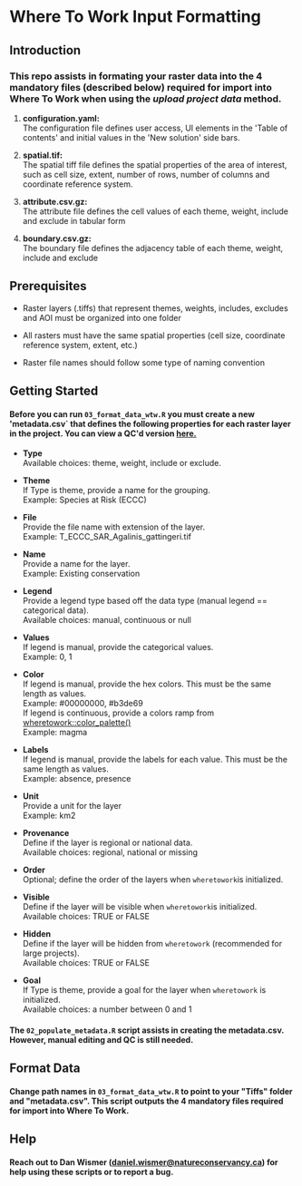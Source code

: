 # Where To Work Input Formatting

## Introduction
### This repo assists in formating your raster data into the 4 mandatory files (described below) required for import into **Where To Work** when using the *upload project data* method.

1. **configuration.yaml:** <br>
The configuration file defines user access, UI elements in the 'Table of contents' 
and initial values in the 'New solution' side bars.
 
2. **spatial.tif:** <br>
The spatial tiff file defines the spatial properties of the area of interest, 
such as cell size, extent, number of rows, number of columns and coordinate reference system.

3. **attribute.csv.gz:** <br>
The attribute file defines the cell values of each theme, weight, include and exclude in tabular form

4. **boundary.csv.gz:** <br>
The boundary file defines the adjacency table of each theme, weight, include and exclude

## Prerequisites
- Raster layers (.tiffs) that represent themes, weights, includes, excludes and AOI must be organized into one folder

- All rasters must have the same spatial properties (cell size, coordinate reference system, extent, etc.)

- Raster file names should follow some type of naming convention 

## Getting Started
#### Before you can run `03_format_data_wtw.R` you must create a new 'metadata.csv` that defines the following properties for each raster layer in the project. You can view a QC'd version [here.](https://github.com/NCC-CNC/wheretowork-input-formatting/blob/main/WtW/metadata/sw-on-metadata.csv)

- **Type** <br>
Available choices: theme, weight, include or exclude.

- **Theme** <br>
If Type is theme, provide a name for the grouping. <br>
Example: Species at Risk (ECCC)

- **File** <br>
Provide the file name with extension of the layer. <br>
Example: T_ECCC_SAR_Agalinis_gattingeri.tif

- **Name** <br>
Provide a name for the layer. <br>
Example: Existing conservation

- **Legend** <br>
Provide a legend type based off the data type (manual legend == categorical data). <br>
Available choices: manual, continuous or null

- **Values** <br>
If legend is manual, provide the categorical values. <br>
Example: 0, 1

- **Color** <br>
If legend is manual, provide the hex colors. This must be the same length as values. <br>
Example: #00000000, #b3de69 <br>
If legend is continuous, provide a colors ramp from [wheretowork::color_palette()](https://ncc-cnc.github.io/wheretowork/reference/color_palette.html) <br>
Example: magma

- **Labels** <br>
If legend is manual, provide the labels for each value. This must be the same length as values. <br>
Example: absence, presence

- **Unit** <br>
Provide a unit for the layer <br>
Example: km2

- **Provenance** <br>
Define if the layer is regional or national data. <br>
Available choices: regional, national or missing

- **Order** <br>
Optional; define the order of the layers when `wheretowork`is initialized. <br>

- **Visible** <br>
Define if the layer will be visible when `wheretowork`is initialized. <br>
Available choices: TRUE or FALSE

- **Hidden** <br>
Define if the layer will be hidden from `wheretowork` (recommended for large projects). <br>
Available choices: TRUE or FALSE

- **Goal** <br>
If Type is theme, provide a goal for the layer when `wheretowork` is initialized. <br>
Available choices: a number between 0 and 1

#### The `02_populate_metadata.R` script assists in creating the metadata.csv. However, manual editing and QC is still needed.

## Format Data
#### Change path names in `03_format_data_wtw.R` to point to your "Tiffs" folder and "metadata.csv". This script outputs the 4 mandatory files required for import into **Where To Work**.

## Help
#### Reach out to Dan Wismer (daniel.wismer@natureconservancy.ca) for help using these scripts or to report a bug.

